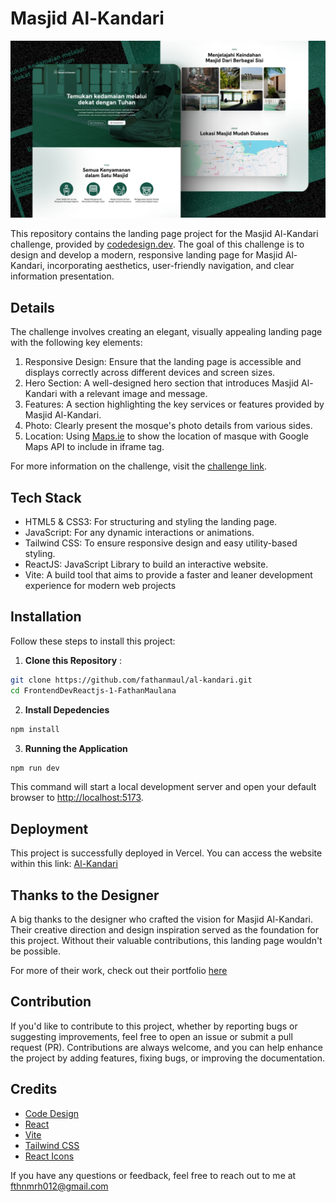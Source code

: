 
# Masjid Al-Kandari
<img src="screenshot/thumbnail.jpg" />

This repository contains the landing page project for the Masjid Al-Kandari challenge, provided by [codedesign.dev](https://www.codedesign.dev). The goal of this challenge is to design and develop a modern, responsive landing page for Masjid Al-Kandari, incorporating aesthetics, user-friendly navigation, and clear information presentation.

## Details
The challenge involves creating an elegant, visually appealing landing page with the following key elements:

1. Responsive Design: Ensure that the landing page is accessible and displays correctly across different devices and screen sizes.
2. Hero Section: A well-designed hero section that introduces Masjid Al-Kandari with a relevant image and message.
3. Features: A section highlighting the key services or features provided by Masjid Al-Kandari.
4. Photo: Clearly present the mosque's photo details from various sides.
5. Location: Using [Maps.ie](https://www.maps.ie/create-google-map/) to show the location of masque with Google Maps API to include in iframe tag.

For more information on the challenge, visit the [challenge link](https://codedesign.dev/challenge/masjid-al-kandari).

## Tech Stack
- HTML5 & CSS3: For structuring and styling the landing page.
- JavaScript: For any dynamic interactions or animations.
- Tailwind CSS: To ensure responsive design and easy utility-based styling.
- ReactJS: JavaScript Library to build an interactive website.
- Vite: A build tool that aims to provide a faster and leaner development experience for modern web projects

## Installation
Follow these steps to install this project:
1. **Clone this Repository** :
```bash
git clone https://github.com/fathanmaul/al-kandari.git
cd FrontendDevReactjs-1-FathanMaulana
```
2. **Install Depedencies**
```bash
npm install
```
3. **Running the Application**
```bash
npm run dev
```

This command will start a local development server and open your default browser to [http://localhost:5173](http://localhost:5173`).

## Deployment
This project is successfully deployed in Vercel. You can access the website within this link: [Al-Kandari](https://al-kandari.vercel.app/)

## Thanks to the Designer
A big thanks to the designer who crafted the vision for Masjid Al-Kandari. Their creative direction and design inspiration served as the foundation for this project. Without their valuable contributions, this landing page wouldn't be possible.

For more of their work, check out their portfolio [here](https://www.figma.com/@fdhlnrzzmn)

## Contribution
If you'd like to contribute to this project, whether by reporting bugs or suggesting improvements, feel free to open an issue or submit a pull request (PR). Contributions are always welcome, and you can help enhance the project by adding features, fixing bugs, or improving the documentation.

## Credits
- [Code Design](https://codedesign.dev/)
- [React](https://reactjs.org/)
- [Vite](https://vitejs.dev/)
- [Tailwind CSS](https://tailwindcss.com/)
- [React Icons](https://react-icons.github.io/react-icons/)

If you have any questions or feedback, feel free to reach out to me at [fthnmrh012@gmail.com](mailto:fthnmrh012@gmail.com)